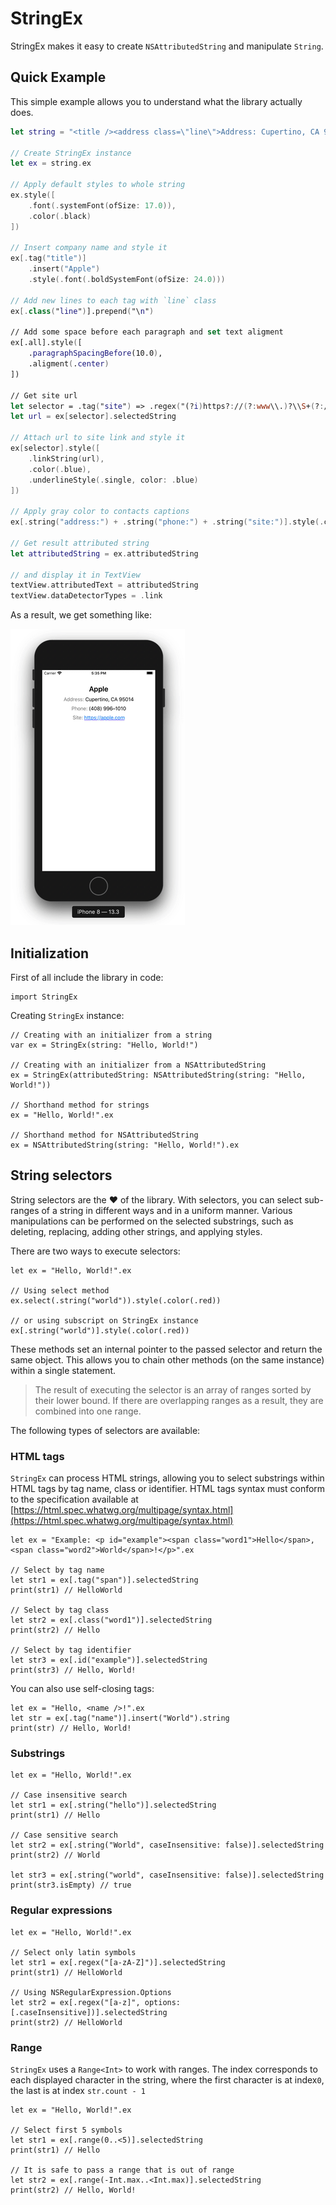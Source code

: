 # StringEx

StringEx makes it easy to create `NSAttributedString` and manipulate `String`.

## Quick Example

This simple example allows you to understand what the library actually does.

```swift
let string = "<title /><address class=\"line\">Address: Cupertino, CA 95014</address><phone class=\"line\">Phone: (408) 996–1010</phone><site class=\"line\">Site: https://apple.com</site>"

// Create StringEx instance
let ex = string.ex

// Apply default styles to whole string
ex.style([
    .font(.systemFont(ofSize: 17.0)),
    .color(.black)
])

// Insert company name and style it
ex[.tag("title")]
    .insert("Apple")
    .style(.font(.boldSystemFont(ofSize: 24.0)))

// Add new lines to each tag with `line` class
ex[.class("line")].prepend("\n")

// Add some space before each paragraph and set text aligment
ex[.all].style([
    .paragraphSpacingBefore(10.0),
    .aligment(.center)
])

// Get site url
let selector = .tag("site") => .regex("(?i)https?://(?:www\\.)?\\S+(?:/|\\b)")
let url = ex[selector].selectedString

// Attach url to site link and style it
ex[selector].style([
    .linkString(url),
    .color(.blue),
    .underlineStyle(.single, color: .blue)
])

// Apply gray color to contacts captions
ex[.string("address:") + .string("phone:") + .string("site:")].style(.color(.gray))

// Get result attributed string
let attributedString = ex.attributedString

// and display it in TextView
textView.attributedText = attributedString
textView.dataDetectorTypes = .link
```
As a result, we get something like:

![Example](Documentation/images/example.gif)

## Initialization

First of all include the library in code:

```
import StringEx
```

Creating `StringEx` instance:

```
// Creating with an initializer from a string
var ex = StringEx(string: "Hello, World!")

// Creating with an initializer from a NSAttributedString
ex = StringEx(attributedString: NSAttributedString(string: "Hello, World!"))

// Shorthand method for strings
ex = "Hello, World!".ex

// Shorthand method for NSAttributedString
ex = NSAttributedString(string: "Hello, World!").ex
```

## String selectors

String selectors are the ❤️ of the library. With selectors, you can select sub-ranges of a string in different ways and in a uniform manner. Various manipulations can be performed on the selected substrings, such as deleting, replacing, adding other strings, and applying styles.

There are two ways to execute selectors:

```
let ex = "Hello, World!".ex

// Using select method
ex.select(.string("world")).style(.color(.red))

// or using subscript on StringEx instance
ex[.string("world")].style(.color(.red))
```

These methods set an internal pointer to the passed selector and return the same object. This allows you to chain other methods (on the same instance) within a single statement.

> The result of executing the selector is an array of ranges sorted by their lower bound. If there are overlapping ranges as a result, they are combined into one range.

The following types of selectors are available:

### HTML tags

`StringEx` can process HTML strings, allowing you to select substrings within HTML tags by tag name, class or identifier. HTML tags syntax must conform to the specification available at [https://html.spec.whatwg.org/multipage/syntax.html](https://html.spec.whatwg.org/multipage/syntax.html)

```
let ex = "Example: <p id="example"><span class="word1">Hello</span>, <span class="word2">World</span>!</p>".ex

// Select by tag name
let str1 = ex[.tag("span")].selectedString
print(str1) // HelloWorld

// Select by tag class
let str2 = ex[.class("word1")].selectedString
print(str2) // Hello

// Select by tag identifier
let str3 = ex[.id("example")].selectedString
print(str3) // Hello, World!
```

You can also use self-closing tags:

```
let ex = "Hello, <name />!".ex
let str = ex[.tag("name")].insert("World").string
print(str) // Hello, World!
```

### Substrings

```
let ex = "Hello, World!".ex

// Case insensitive search
let str1 = ex[.string("hello")].selectedString
print(str1) // Hello

// Case sensitive search
let str2 = ex[.string("World", caseInsensitive: false)].selectedString
print(str2) // World

let str3 = ex[.string("world", caseInsensitive: false)].selectedString
print(str3.isEmpty) // true
```

### Regular expressions

```
let ex = "Hello, World!".ex

// Select only latin symbols
let str1 = ex[.regex("[a-zA-Z]")].selectedString
print(str1) // HelloWorld

// Using NSRegularExpression.Options
let str2 = ex[.regex("[a-z]", options: [.caseInsensitive])].selectedString
print(str2) // HelloWorld
```

### Range

`StringEx` uses a `Range<Int>` to work with ranges. The index corresponds to each displayed character in the string, where the first character is at index`0`, the last is at index `str.count - 1`

```
let ex = "Hello, World!".ex

// Select first 5 symbols
let str1 = ex[.range(0..<5)].selectedString
print(str1) // Hello

// It is safe to pass a range that is out of range
let str2 = ex[.range(-Int.max..<Int.max)].selectedString
print(str2) // Hello, World!
```